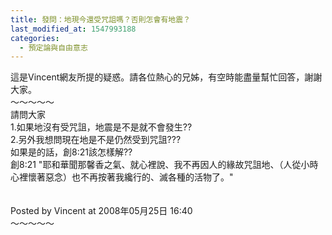 ```yaml
---
title: 發問：地現今還受咒詛嗎？否則怎會有地震？
last_modified_at: 1547993188
categories:
  - 預定論與自由意志
---
```


這是Vincent網友所提的疑惑。請各位熱心的兄姊，有空時能盡量幫忙回答，謝謝大家。<br><!--more-->～～～～～<br>請問大家 <br>1.如果地沒有受咒詛，地震是不是就不會發生??<br>2.另外我想問現在地是不是仍然受到咒詛???<br>如果是的話，創8:21該怎樣解??<br>創8:21 "耶和華聞那馨香之氣、就心裡說、我不再因人的緣故咒詛地、（人從小時心裡懷著惡念）也不再按著我纔行的、滅各種的活物了。"<br><br><br>Posted by Vincent at 2008年05月25日 16:40 <br>～～～～～<br>
